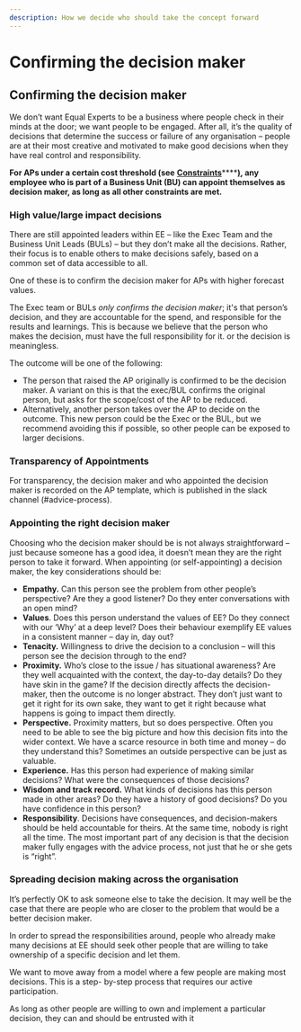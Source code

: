 ```yaml
---
description: How we decide who should take the concept forward
---
```


# Confirming the decision maker

## Confirming the decision maker

We don’t want Equal Experts to be a business where people check in their minds at the door; we want people to be engaged. After all, it’s the quality of decisions that determine the success or failure of any organisation – people are at their most creative and motivated to make good decisions when they have real control and responsibility.

**For APs under a certain cost threshold (see** [**Constraints**](../run-your-own-ap/constraints.md#value-threshold-by-business-unit)\*\*\*\*[**)**](../run-your-own-ap/constraints.md)**, any employee who is part of a Business Unit (BU) can appoint themselves as decision maker, as long as all other constraints are met.**

### High value/large impact decisions

There are still appointed leaders within EE – like the Exec Team and the Business Unit Leads (BULs) – but they don’t make all the decisions. Rather, their focus is to enable others to make decisions safely, based on a common set of data accessible to all.

One of these is to confirm the decision maker for APs with higher forecast values.

The Exec team or BULs _only confirms the decision maker_; it's that person’s decision, and they are accountable for the spend, and responsible for the results and learnings. This is because we believe that the person who makes the decision, must have the full responsibility for it. or the decision is meaningless.

The outcome will be one of the following:

* The person that raised the AP originally is confirmed to be the decision maker. A variant on this is that the exec/BUL confirms the original person, but asks for the scope/cost of the AP to be reduced.
* Alternatively, another person takes over the AP to decide on the outcome. This new person could be the Exec or the BUL, but we recommend avoiding this if possible, so other people can be exposed to larger decisions.

### Transparency of Appointments

For transparency, the decision maker and who appointed the decision maker is recorded on the AP template, which is published in the slack channel (#advice-process).

### Appointing the right decision maker

Choosing who the decision maker should be is not always straightforward – just because someone has a good idea, it doesn’t mean they are the right person to take it forward. When appointing (or self-appointing) a decision maker, the key considerations should be:

* **Empathy.** Can this person see the problem from other people’s perspective? Are they a good listener? Do they enter conversations with an open mind?
* **Values**. Does this person understand the values of EE? Do they connect with our ‘Why’ at a deep level? Does their behaviour exemplify EE values in a consistent manner – day in, day out?
* **Tenacity.** Willingness to drive the decision to a conclusion – will this person see the decision through to the end?
* **Proximity.** Who’s close to the issue / has situational awareness? Are they well acquainted with the context, the day-to-day details? Do they have skin in the game? If the decision directly affects the decision-maker, then the outcome is no longer abstract. They don’t just want to get it right for its own sake, they want to get it right because what happens is going to impact them directly.
* **Perspective.** Proximity matters, but so does perspective. Often you need to be able to see the big picture and how this decision fits into the wider context. We have a scarce resource in both time and money – do they understand this? Sometimes an outside perspective can be just as valuable.
* **Experience.** Has this person had experience of making similar decisions? What were the consequences of those decisions?
* **Wisdom and track record.** What kinds of decisions has this person made in other areas? Do they have a history of good decisions? Do you have confidence in this person?
* **Responsibility**. Decisions have consequences, and decision-makers should be held accountable for theirs. At the same time, nobody is right all the time. The most important part of any decision is that the decision maker fully engages with the advice process, not just that he or she gets is “right”.

### Spreading decision making across the organisation

It’s perfectly OK to ask someone else to take the decision. It may well be the case that there are people who are closer to the problem that would be a better decision maker.

In order to spread the responsibilities around, people who already make many decisions at EE should seek other people that are willing to take ownership of a specific decision and let them.

We want to move away from a model where a few people are making most decisions. This is a step- by-step process that requires our active participation.

As long as other people are willing to own and implement a particular decision, they can and should be entrusted with it
